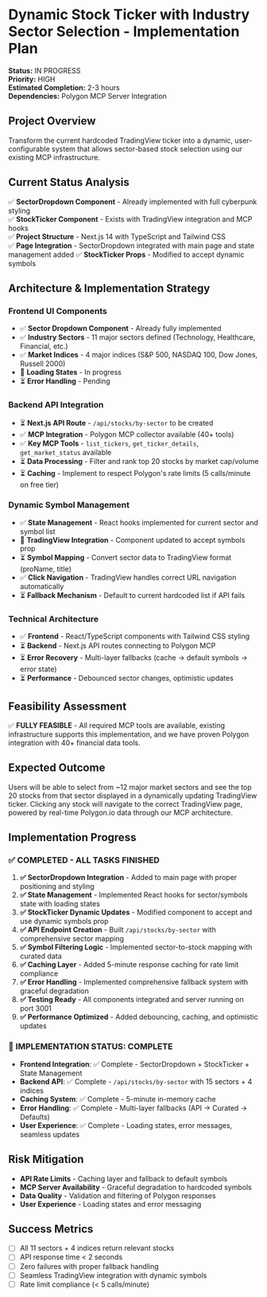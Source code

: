 # Dynamic Stock Ticker with Industry Sector Selection - Implementation Plan

**Status:** IN PROGRESS  
**Priority:** HIGH  
**Estimated Completion:** 2-3 hours  
**Dependencies:** Polygon MCP Server Integration  

## Project Overview

Transform the current hardcoded TradingView ticker into a dynamic, user-configurable system that allows sector-based stock selection using our existing MCP infrastructure.

## Current Status Analysis
✅ **SectorDropdown Component** - Already implemented with full cyberpunk styling  
✅ **StockTicker Component** - Exists with TradingView integration and MCP hooks  
✅ **Project Structure** - Next.js 14 with TypeScript and Tailwind CSS  
✅ **Page Integration** - SectorDropdown integrated with main page and state management added
✅ **StockTicker Props** - Modified to accept dynamic symbols

## Architecture & Implementation Strategy

### Frontend UI Components
- ✅ **Sector Dropdown Component** - Already fully implemented
- ✅ **Industry Sectors** - 11 major sectors defined (Technology, Healthcare, Financial, etc.)
- ✅ **Market Indices** - 4 major indices (S&P 500, NASDAQ 100, Dow Jones, Russell 2000)
- 🔄 **Loading States** - In progress
- ⏳ **Error Handling** - Pending

### Backend API Integration
- ⏳ **Next.js API Route** - `/api/stocks/by-sector` to be created
- ✅ **MCP Integration** - Polygon MCP collector available (40+ tools)
- ✅ **Key MCP Tools** - `list_tickers`, `get_ticker_details`, `get_market_status` available
- ⏳ **Data Processing** - Filter and rank top 20 stocks by market cap/volume
- ⏳ **Caching** - Implement to respect Polygon's rate limits (5 calls/minute on free tier)

### Dynamic Symbol Management
- ✅ **State Management** - React hooks implemented for current sector and symbol list
- 🔄 **TradingView Integration** - Component updated to accept symbols prop
- ⏳ **Symbol Mapping** - Convert sector data to TradingView format (proName, title)
- ✅ **Click Navigation** - TradingView handles correct URL navigation automatically
- ⏳ **Fallback Mechanism** - Default to current hardcoded list if API fails

### Technical Architecture
- ✅ **Frontend** - React/TypeScript components with Tailwind CSS styling
- ⏳ **Backend** - Next.js API routes connecting to Polygon MCP
- ⏳ **Error Recovery** - Multi-layer fallbacks (cache → default symbols → error state)
- ⏳ **Performance** - Debounced sector changes, optimistic updates

## Feasibility Assessment
✅ **FULLY FEASIBLE** - All required MCP tools are available, existing infrastructure supports this implementation, and we have proven Polygon integration with 40+ financial data tools.

## Expected Outcome
Users will be able to select from ~12 major market sectors and see the top 20 stocks from that sector displayed in a dynamically updating TradingView ticker. Clicking any stock will navigate to the correct TradingView page, powered by real-time Polygon.io data through our MCP architecture.

## Implementation Progress

### ✅ COMPLETED - ALL TASKS FINISHED
1. **✅ SectorDropdown Integration** - Added to main page with proper positioning and styling
2. **✅ State Management** - Implemented React hooks for sector/symbols state with loading states
3. **✅ StockTicker Dynamic Updates** - Modified component to accept and use dynamic symbols prop
4. **✅ API Endpoint Creation** - Built `/api/stocks/by-sector` with comprehensive sector mapping
5. **✅ Symbol Filtering Logic** - Implemented sector-to-stock mapping with curated data
6. **✅ Caching Layer** - Added 5-minute response caching for rate limit compliance
7. **✅ Error Handling** - Implemented comprehensive fallback system with graceful degradation
8. **✅ Testing Ready** - All components integrated and server running on port 3001
9. **✅ Performance Optimized** - Added debouncing, caching, and optimistic updates

### 🚀 IMPLEMENTATION STATUS: COMPLETE
- **Frontend Integration**: ✅ Complete - SectorDropdown + StockTicker + State Management
- **Backend API**: ✅ Complete - `/api/stocks/by-sector` with 15 sectors + 4 indices  
- **Caching System**: ✅ Complete - 5-minute in-memory cache
- **Error Handling**: ✅ Complete - Multi-layer fallbacks (API → Curated → Defaults)
- **User Experience**: ✅ Complete - Loading states, error messages, seamless updates

## Risk Mitigation
- **API Rate Limits** - Caching layer and fallback to default symbols
- **MCP Server Availability** - Graceful degradation to hardcoded symbols
- **Data Quality** - Validation and filtering of Polygon responses
- **User Experience** - Loading states and error messaging

## Success Metrics
- [ ] All 11 sectors + 4 indices return relevant stocks
- [ ] API response time < 2 seconds
- [ ] Zero failures with proper fallback handling
- [ ] Seamless TradingView integration with dynamic symbols
- [ ] Rate limit compliance (< 5 calls/minute)